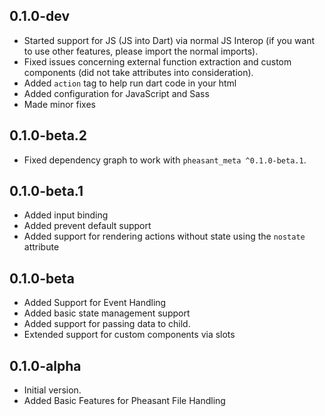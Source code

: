 ## 0.1.0-dev
- Started support for JS (JS into Dart) via normal JS Interop (if you want to use other features, please import the normal imports).
- Fixed issues concerning external function extraction and custom components (did not take attributes into consideration).
- Added `action` tag to help run dart code in your html
- Added configuration for JavaScript and Sass
- Made minor fixes

## 0.1.0-beta.2
- Fixed dependency graph to work with `pheasant_meta ^0.1.0-beta.1`.

## 0.1.0-beta.1
- Added input binding
- Added prevent default support
- Added support for rendering actions without state using the `nostate` attribute

## 0.1.0-beta
- Added Support for Event Handling
- Added basic state management support
- Added support for passing data to child.
- Extended support for custom components via slots

## 0.1.0-alpha

- Initial version.
- Added Basic Features for Pheasant File Handling